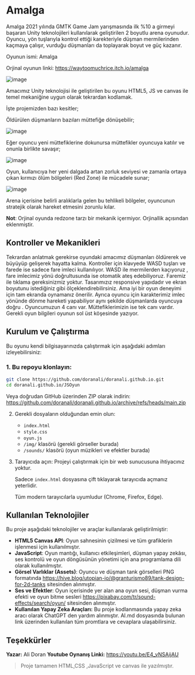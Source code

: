 #  Amalga
Amalga 2021 yılında GMTK Game Jam yarışmasında ilk %10 a girmeyi başaran Unity teknolojileri kullanılarak geliştirilen 2 boyutlu arena oyunudur. Oyuncu, yön tuşlarıyla kontrol ettiği karekteriyle düşman mermilerinden kaçmaya çalışır, vurduğu düşmanları da toplayarak boyut ve güç kazanır.

Oyunun ismi: Amalga

Orjinal oyunun linki: https://waytoomuchrice.itch.io/amalga

![image](https://github.com/user-attachments/assets/530435d6-5b38-439a-820b-d37bef93011a)


Amacımız Unity teknolojisi ile geliştirilen bu oyunu HTML5, JS ve canvas ile temel mekaniğine uygun olarak tekrardan kodlamak.

İşte projemizden bazı kesitler;

Öldürülen düşmanların bazıları müttefiğe dönüşebilir; 

![image](https://github.com/user-attachments/assets/0a43a3df-ea48-43dc-8a6c-a60c6eb1a799)


Eğer oyuncu yeni müttefiklerine dokunursa müttefikler oyuncuya katılır ve onunla birlikte savaşır;

![image](https://github.com/user-attachments/assets/f1e58c6c-2abf-485c-ba40-1bfc393f7397)


Oyun, kullanıcıya her yeni dalgada artan zorluk seviyesi ve zamanla ortaya çıkan kırmızı ölüm bölgeleri (Red Zone) ile mücadele sunar;

![image](https://github.com/user-attachments/assets/1405de0c-e40f-48c3-bfa0-c7759150835f)


Arena içerisine belirli aralıklarla gelen bu tehlikeli bölgeler, oyuncunun stratejik olarak hareket etmesini zorunlu kılar.

**Not**: Orjinal oyunda redzone tarzı bir mekanik içermiyor. Orjinallik açısından eklenmiştir.

##  Kontroller ve Mekanikleri
Tekrardan anlatmak gerekirse oyundaki amacımız düşmanları öldürerek ve büyüyüp gelişerek hayatta kalma. Kontroller için klavyede WASD tuşları ve farede ise sadece fare imleci kullanılıyor. WASD ile mermilerden kaçıyoruz , fare imlecimiz yönü doğrultusunda ise otomatik ateş edebiliyoruz. Faremiz ile tıklama gereksinizmiz yoktur. Tasarımızız responsive yapıdadır ve ekran boyutunu istediğiniz gibi ölçeklendirebilirsiniz. Ama iyi bir oyun deneyimi için tam ekranda oynamanız önerilir. Ayrıca oyuncu için karakterimiz imlec yönünde dönme hareketi yapabiliyor aynı şekilde düşmanlarda oyuncuya doğru . Oyuncumuzun 4 canı var. Müttefiklerimizin ise tek canı vardır. Gerekli oyun bilgileri oyunun sol üst köşesinde yazıyor.

##  Kurulum ve Çalıştırma

Bu oyunu kendi bilgisayarınızda çalıştırmak için aşağıdaki adımları izleyebilirsiniz:

### 1. Bu repoyu klonlayın:

   ```bash
git clone https://github.com/doranali/doranali.github.io.git
cd doranali.github.io/JSOyun
```
Veya doğrudan GitHub üzerinden ZIP olarak indirin:
https://github.com/doranali/doranali.github.io/archive/refs/heads/main.zip

2.  Gerekli dosyaların olduğundan emin olun:
    * `index.html`
    * `style.css`
    * `oyun.js`
    * `/img/` klasörü (gerekli görseller burada)
    * `/sounds/` klasörü (oyun müzikleri ve efektler burada)

3.  Tarayıcıda açın:
    Projeyi çalıştırmak için bir web sunucusuna ihtiyacınız yoktur.

    Sadece `index.html` dosyasına çift tıklayarak tarayıcıda açmanız yeterlidir.

    Tüm modern tarayıcılarla uyumludur (Chrome, Firefox, Edge).

 ##  Kullanılan Teknolojiler

Bu proje aşağıdaki teknolojiler ve araçlar kullanılarak geliştirilmiştir:

*  **HTML5 Canvas API**: Oyun sahnesinin çizilmesi ve tüm grafiklerin işlenmesi için kullanılmıştır.
*  **JavaScript**: Oyun mantığı, kullanıcı etkileşimleri, düşman yapay zekâsı, ses kontrolü ve oyun döngüsünün yönetimi için ana programlama dili olarak kullanılmıştır.
*  **Görsel Varlıklar (Assets)**: Oyuncu ve düşman tank görselleri PNG formatında https://hive.blog/utopian-io/@granturismo89/tank-design-for-2d-tanks sitesinden alınmıştır.
*  **Ses ve Efektler**: Oyun içerisinde yer alan ana oyun sesi, düşman vurma efekti ve oyun bitme sesleri https://pixabay.com/tr/sound-effects/search/oyun/ sitesinden alınmıştır.
*  **Kullanılan Yapay Zeka Araçları:** Bu proje kodlanmasında yapay zeka aracı olarak ChatGPT den yardım alınmıştır. AI.md dosyasında bulunan link üzerinden kullanılan tüm promtlara ve cevaplara ulaşabilirsiniz.

## Teşekkürler
**Yazar:** Ali Doran
**Youtube Oynanış Linki:** https://youtu.be/E4_vNSAijAU
   
>  Proje tamamen HTML,CSS ,JavaScript ve canvas ile  yazılmıştır.

